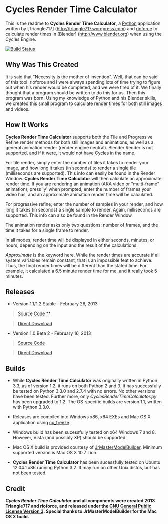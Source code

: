 Cycles Render Time Calculator
=============================

This is the readme to **Cycles Render Time Calculator**, a [Python](http://www.python.org) application written by [Triangle717]
(http://triangle717.wordpress.com) and [rioforce](rioforce.wordpress.com) to calculate render times in [Blender] (http://www.blender.org) 
when using the Cycles Engine.

[![Build Status](https://travis-ci.org/le717/Cycles-Render-Time-Calculator.png)](https://travis-ci.org/le717/Cycles-Render-Time-Calculator)

Why Was This Created
--------------------

It is said that "Necessity is the mother of invention". Well, that can be said of this tool. rioforce and I were always spending lots of time trying to figure 
out when his render would be completed, and we were tired of it. We finally thought that a program should be written to do this for us. Then this program was 
born. Using my knowledge of Python and his Blender skills, we created this small program to calculate render times for both still images and videos.

How It Works
------------

**Cycles Render Time Calculator** supports both the Tile and Progressive Refine render methods for both still images and animations, as well as a general 
animation render (render engine neutral). Blender Render is not supported, and if it were, it would not have Cycles in the name.

For tile render, simply enter the number of tiles it takes to render your image, and how long it takes (in seconds) to render a single tile (milliseconds 
are supported). This info can easily be found in the Render Window. **Cycles Render Time Calculator** will then calculate an approximate render time. If you 
are rendering an animation (AKA video or "multi-frame" animation), press 'y' when prompted, enter the number of frames your video has, and an approximate 
animation render time will be calculated.

For progressive refine, enter the number of samples in your render, and how long it takes (in seconds) a single sample to render. Again, milliseconds are 
supported. This info can also be found in the Render Window.

The animation render asks only two questions: number of frames, and the time it takes for a single frame to render.

In all modes, render time will be displayed in either seconds, minutes, or hours, depending on the input and the result of the calculations.

*Approximate* is the keyword here. While the render times are accurate if all system variables remain constant, that is an impossible feat to achieve. Thus, 
the final render times will be different than the stated time. For example, it calculated a 6.5 minute render time for me, and it really took 5 minutes.

Releases
--------

* Version 1.1/1.2 Stable - February 26, 2013

> [Source Code](https://github.com/le717/Cycles-Render-Time-Calculator/tree/V1.1Stable) [**](#builds)

> [Direct Download](https://github.com/le717/Cycles-Render-Time-Calculator/archive/V1.1Stable.zip)

* Version 1.0 Beta 2 - February 16, 2013

> [Source Code](https://github.com/le717/Cycles-Render-Time-Calculator/tree/V1.0b2)

> [Direct Download](https://github.com/le717/Cycles-Render-Time-Calculator/archive/V1.0b2.zip)

Builds
------
* While **Cycles Render Time Calculator** was originally written in Python 3.3, as of version 1.2, it runs on both Python 2 and 3. It has successfully be 
tested on Python 3.3.0 and 2.7.4 with no errors. No other versions have been tested. Further more, only *CyclesRenderTimeCalculator.py* has been upgraded to 
1.2. The OS-specific builds are version 1.1, written with Python 3.3.0.

* Releases are compiled into Windows x86, x64 EXEs and Mac OS X application using [cx_freeze](http://cx-freeze.sourceforge.net). 

* Windows build has been sucessfully tested on x64 Windows 7 and 8. However, Vista (and possibly XP) should be supported.

* Mac OS X build is provided courtesy of [JrMasterModelBuilder](http://jrmastermodelbuilder.netai.net/). Minimum supported version is Mac OS X 10.7 Lion.

* **Cycles Render Time Calculator** has been sucessfully tested on Ubuntu 12.04.1 x86 running Python 3.2. It may run on other Unix distos, but has not been 
tested.


Credit
------

***Cycles Render Time Calculator* and all components were created 2013 Triangle717 and rioforce, and released under the [GNU General Public License Version 3](
http://www.gnu.org/licenses/gpl.html). Special thanks to JrMasterModelBuilder for the Mac OS X build.**
